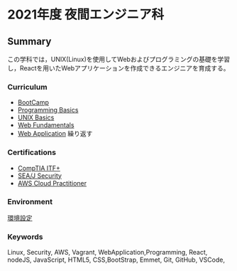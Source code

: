 # 2021年度 夜間エンジニア科

## Summary

この学科では，UNIX(Linux)を使用してWebおよびプログラミングの基礎を学習し，Reactを用いたWebアプリケーションを作成できるエンジニアを育成する。


### Curriculum

- [BootCamp](./docs/bootcamp.md)
- [Programming Basics](./docs/programmingbasics.md)
- [UNIX Basics](./docs/unixbasics.md)
- [Web Fundamentals](./docs/webfundamentals.md)
- [Web Application](./docs/webapplication.md)
繰り返す
### Certifications

- [CompTIA ITF+](https://www.comptia.jp/certif/core/comptia_itf/)
- [SEA/J Security](http://www.sea-j.net/curriculum/basic.html)
- [AWS Cloud Practitioner](https://aws.amazon.com/jp/certification/certified-cloud-practitioner/)

### Environment

[環境設定](./settings.md)

### Keywords

Linux, Security, AWS, Vagrant, WebApplication,Programming, React, nodeJS, JavaScript, HTML5, CSS,BootStrap, Emmet, Git, GitHub, VSCode,   
